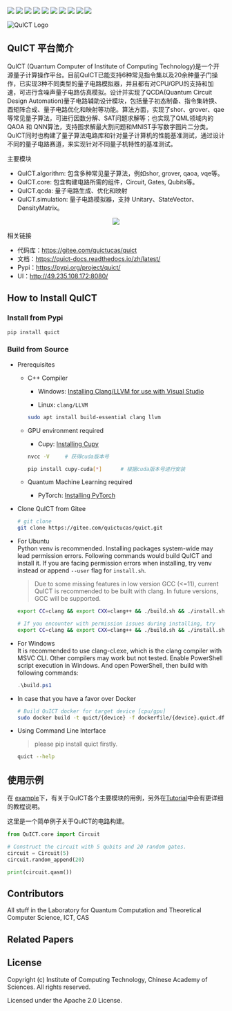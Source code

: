 [![](https://img.shields.io/badge/license-Apache%202.0-lightgrey)](./LICENSE) ![](https://img.shields.io/badge/platform-windows_|_linux-lightgrey) ![](https://img.shields.io/badge/Python-3.7_|_3.8_|_3.9-blue) ![](https://img.shields.io/badge/version-v1.0.0-blue) ![](https://img.shields.io/badge/Docs-failed-red) [![](https://img.shields.io/badge/UI-Ready-gree)](http://49.235.108.172:8080/) ![](https://img.shields.io/badge/UnitTest-pass-gree) ![](https://img.shields.io/badge/Pypi-v1.0.0-blue) ![](https://img.shields.io/badge/Build-Clang++-orange) ![](https://img.shields.io/badge/Docker-CPU_|_GPU-orange)

![QuICT Logo](./docs/zh/docs/source/images/IMG_1986.PNG)

## QuICT 平台简介
QuICT (Quantum Computer of Institute of Computing Technology)是一个开源量子计算操作平台。目前QuICT已能支持6种常见指令集以及20余种量子门操作，已实现3种不同类型的量子电路模拟器，并且都有对CPU/GPU的支持和加速，可进行含噪声量子电路仿真模拟。设计并实现了QCDA(Quantum Circuit Design Automation)量子电路辅助设计模块，包括量子初态制备、指令集转换、酉矩阵合成、量子电路优化和映射等功能。算法方面，实现了shor、grover、qae等常见量子算法，可进行因数分解、SAT问题求解等；也实现了QML领域内的QAOA 和 QNN算法，支持图求解最大割问题和MNIST手写数字图片二分类。 QuICT同时也构建了量子算法电路库和针对量子计算机的性能基准测试，通过设计不同的量子电路赛道，来实现针对不同量子机特性的基准测试。

主要模块
- QuICT.algorithm: 包含多种常见量子算法，例如shor, grover, qaoa, vqe等。
- QuICT.core: 包含构建电路所需的组件，Circuit, Gates, Qubits等。
- QuICT.qcda: 量子电路生成、优化和映射
- QuICT.simulation: 量子电路模拟器，支持 Unitary、StateVector、DensityMatrix。

<div align=center><img src="./docs/zh/docs/source/images/img_overview.png"></div>

相关链接
- 代码库：https://gitee.com/quictucas/quict
- 文档：https://quict-docs.readthedocs.io/zh/latest/
- Pypi：https://pypi.org/project/quict/
- UI：http://49.235.108.172:8080/

## How to Install QuICT

### Install from Pypi
```
pip install quict
```

### Build from Source

- Prerequisites
  - C++ Compiler
    - Windows: [Installing Clang/LLVM for use with Visual Studio](https://devblogs.microsoft.com/cppblog/clang-llvm-support-in-visual-studio/)

    - Linux: `clang/LLVM`
    ```sh
    sudo apt install build-essential clang llvm
    ```

  - GPU environment required
    - Cupy: [Installing Cupy](https://docs.cupy.dev/en/stable/install.html)
    ```sh
    nvcc -V     # 获得cuda版本号

    pip install cupy-cuda[*]      # 根据cuda版本号进行安装
    ```

  - Quantum Machine Learning required
    - PyTorch: [Installing PyTorch](https://pytorch.org/get-started/locally/)

- Clone QuICT from Gitee
    ```sh
    # git clone
    git clone https://gitee.com/quictucas/quict.git
    ```

- For Ubuntu \
Python venv is recommended. Installing packages system-wide may lead permission errors. Following commands would build QuICT and install it. If you are facing permission errors when installing, try venv instead or append `--user` flag for `install.sh`.

    > Due to some missing features in low version GCC (<=11), current QuICT is recommended to be built with clang. In future versions, GCC will be supported.
    ```sh
    export CC=clang && export CXX=clang++ && ./build.sh && ./install.sh

    # If you encounter with permission issues during installing, try
    export CC=clang && export CXX=clang++ && ./build.sh && ./install.sh --user
    ```

- For Windows \
It is recommended to use clang-cl.exe, which is the clang compiler with MSVC CLI. Other compilers may work but not tested. Enable PowerShell script execution in Windows. And open PowerShell, then build with following commands:

    ```powershell
    .\build.ps1
    ```

- In case that you have a favor over Docker
    ```sh
    # Build QuICT docker for target device [cpu/gpu]
    sudo docker build -t quict/{device} -f dockerfile/{device}.quict.df .
    ```

- Using Command Line Interface
    > please pip install quict firstly.
    ```sh
    quict --help
    ```

## 使用示例
在 [example](./example)下，有关于QuICT各个主要模块的用例，另外在[Tutorial](https://gitee.com/quictucas/quict)中会有更详细的教程说明。

这里是一个简单例子关于QuICT的电路构建。

```python
from QuICT.core import Circuit

# Construct the circuit with 5 qubits and 20 random gates.
circuit = Circuit(5)
circuit.random_append(20)

print(circuit.qasm())
```

## Contributors
All stuff in the Laboratory for Quantum Computation and Theoretical Computer Science, ICT, CAS

## Related Papers


## License

Copyright (c) Institute of Computing Technology, Chinese Academy of Sciences. All rights reserved.

Licensed under the Apache 2.0 License.
